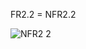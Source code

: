 FR2.2 = NFR2.2

![NFR2 2](https://user-images.githubusercontent.com/78159992/191011958-54d29e82-d799-40d8-b65b-b080cf6c3d17.jpg)
